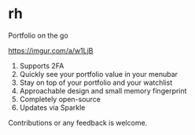 # rh

Portfolio on the go

https://imgur.com/a/w1LjB

1. Supports 2FA 
2. Quickly see your portfolio value in your menubar
3. Stay on top of your portfolio and your watchlist
4. Approachable design and small memory fingerprint
5. Completely open-source
6. Updates via Sparkle

Contributions or any feedback is welcome.

